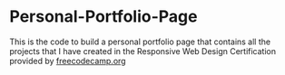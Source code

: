 # Personal-Portfolio-Page
This is the code to build a personal portfolio page that contains all the projects that I have created in the Responsive Web Design Certification provided by <a href="https://www.freecodecamp.org/">freecodecamp.org</a>
